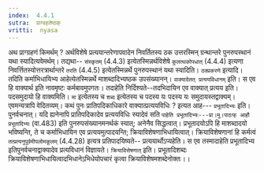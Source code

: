 ```yaml
---
index:  4.4.1
sutra:  प्राग्वहतेष्ठक्
vritti:  nyasa
---
```


अथ प्राग्ग्रहणं किमर्थम् ? अर्थविशेषे प्रत्ययान्तरेणापवादेन निवर्तितस्य ठक उत्तरस्मिन् ग्रन्थान्तरे पुनरुपस्थानं यथा स्यादित्यवेमर्थम्। तद्यथा-- `संस्कृतम्` (4.4.3) इत्येतस्मिन्नर्थविशेषे `कुलत्थकोपधात्` (4.4.4) इत्यणा निवर्त्तितस्योत्तरत्रार्थान्तरे `तरति` (4.4.5) इत्येतस्मिन्नर्थे पुनरुपस्थानं यथा स्यादिति।
`ठक्प्रकरणे` इत्यादि। तदिति कर्माभिधायिभ्य आहेत्येतस्मिन्नर्थे माशब्दादिभ्यष्ठक उपसंख्यानन्। `वाक्यादेतत् प्रत्ययविधानम्` इति। स एव हि वाक्यार्थ इति नावमृष्टः कर्मबावमुपगतः। तदाहेति निर्दिश्यते--तदभिदायिन एव वाक्यात् प्रत्यय इति। पदसमुदायो हि वाक्यमिति। `मा` इत्येतस्य च `शब्द` इत्येतस्य च पदस्य यः पदस्य यः समुदायस्तद्वाक्यम्। एवमन्यत्रापि वेदितव्यम्।
कथं पुनः प्रातिपदिकाधिकारे वाक्यात्प्रत्ययविधिः ? इत्यत आह--- `प्रभूतादिभ्यः` इति। पुनर्वचनात्। यदि ह्यनेनापि प्रातिपदिकादेव प्रत्ययविधिः स्यादेवं सति `पाहेति प्रभूतादिभ्यः---प्रा।मु।पाठःफ् आहौ प्रभूतादिभ्यः` (वा.483) इति पुनरुपसंख्यानमनर्थकं स्यात्; अनेनैव सिद्धत्वात्। प्रभूतादयोऽपि हि माशब्दादयो भविष्यन्ति, ते च कर्माभिधायिन एव प्रत्ययमुत्पादयन्ति; क्रियाविशेषणाभिधायित्वात्। क्रियाविशेषणानां हि कर्मत्वं `तत्प्रत्यनुपूर्वमीपलोमकूलम्` (4.4.28) इत्यत्र प्रतिपादयिष्यते-- प्रत्ययार्थोऽप्यहेति। स एव तस्मादाहेति प्रभूतादिभ्य इतिपुनर्वचनाद्वाक्यादेव प्रत्यविधानं विज्ञायते। `क्रियाविसेषणात्` इति। प्रभूतादिशब्दः क्रियाविशेषणाभिधायित्वादभिधानेऽभिधेयोपचारं कृत्वा क्रियाविशेषमशब्देनोक्तः।।


